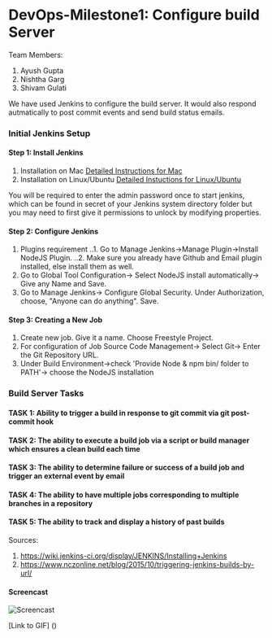 # DevOps-Milestone1: Configure build Server

Team Members:

1. Ayush Gupta
2. Nishtha Garg
3. Shivam Gulati

We have used Jenkins to configure the build server. It would also respond autmatically to post commit events and send build status emails.
### Initial Jenkins Setup

#### Step 1: Install Jenkins

1. Installation on Mac
[Detailed Instructions for Mac](https://wiki.wocommunity.org/display/documentation/Installing+and+Configuring+Jenkins)
2. Installation on Linux/Ubuntu
[Detailed Instuctions for Linux/Ubuntu](https://wiki.jenkins-ci.org/display/JENKINS/Installing+Jenkins+on+Ubuntu)

You will be required to enter the admin password once to start jenkins, which can be found in secret of your Jenkins system directory folder but you may need to first give it permissions to unlock by modifying properties.

#### Step 2: Configure Jenkins

1. Plugins requirement
..1. Go to Manage Jenkins->Manage Plugin->Install NodeJS Plugin.
..2. Make sure you already have Github and Email plugin installed, else install them as well.
2. Go to Global Tool Configuration-> Select NodeJS install automatically-> Give any Name and Save.
3. Go to Manage Jenkins-> Configure Global Security. Under Authorization, choose, "Anyone can do anything". Save.

#### Step 3: Creating a New Job

1. Create new job. Give it a name. Choose Freestyle Project.
2. For configuration of Job
   Source Code Management-> Select Git-> Enter the Git Repository URL.
3. Under Build Environment->check 'Provide Node & npm bin/ folder to PATH'-> choose the NodeJS installation

### Build Server Tasks

#### TASK 1: Ability to trigger a build in response to git commit via git post-commit hook

#### TASK 2: The ability to execute a build job via a script or build manager which ensures a clean build each time

#### TASK 3: The ability to determine failure or success of a build job and trigger an external event  by email

#### TASK 4: The ability to have multiple jobs corresponding to multiple branches in a repository

#### TASK 5: The ability to track and display a history of past builds

Sources:

1. https://wiki.jenkins-ci.org/display/JENKINS/Installing+Jenkins
2. https://www.nczonline.net/blog/2015/10/triggering-jenkins-builds-by-url/

#### Screencast

![Screencast]()

[Link to GIF] ()
